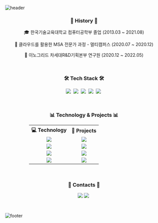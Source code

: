 ![header](https://capsule-render.vercel.app/api?type=waving&color=timeGradient&height=230&section=header&text=souvenir's&desc=github%20profile&fontSize=80&animation=fadeIn&fontAlign=70&fontAlignY=30&descSize=30&descAlign=80&descAlignY=50)
<br/>

<h3 align="center"> 🧵 History 🧵  </h3>
<p align="center">
    🎓 한국기술교육대학교 컴퓨터공학부 졸업 (2013.03 ~ 2021.08)
</p>
<p align="center">
    📗 클라우드를 활용한 MSA 전문가 과정 - 멀티캠퍼스 (2020.07 ~ 2020.12)
</p>
<p align="center">
    💼 이노그리드 차세대R&D기획본부 연구원 (2020.12 ~ 2022.05)
</p>
<br/>

<h3 align="center">🛠 Tech Stack 🛠</h3>
<p align="center">
  <img src="https://img.shields.io/badge/React-61DAFB?style=flat-square&logo=react&logoColor=white"/></a>&nbsp 
  <img src="https://img.shields.io/badge/ReactNative-0088cc?style=flat-square&logo=react&logoColor=white"/></a>&nbsp 
  <img src="https://img.shields.io/badge/Javascript-fcd12a?style=flat-square&logo=javascript&logoColor=white"/></a>&nbsp 
  <img src="https://img.shields.io/badge/HTML-e34f26?style=flat-square&logo=html5&logoColor=white"/></a>&nbsp 
  <img src="https://img.shields.io/badge/CSS-1572B6?style=flat-square&logo=css3&logoColor=white"/></a>&nbsp 
</p>
<br>

<h3 align="center">📊 Technology & Projects 📊</h3>
<style>
    table{
        text-align: center;
        width: 70%;
    }
</style>
<center>
<table>
    <tbody>
        <tr>
	    	<th>💻 Technology</th>
    	    <th>🚀 Projects</th>
        </tr>
        <tr>
        	<td>
                <img src="https://img.shields.io/badge/React-61DAFB?style=flat-square&logo=react&logoColor=white"/>
    		</td>
            <td>
	            <a href="https://github.com/gedge-platform/gm-tool"><img src="https://img.shields.io/static/v1?label=&message=2021~2022_GM-TOOL&color=000605&logo=github&logoColor=FFFFFF&labelColor=000605"/></a>
			</td>
   		 </tr>
        <tr>
        	<td>
                <img src="https://img.shields.io/badge/ReactNative-0088cc?style=flat-square&logo=react&logoColor=white"/>
    		</td>
            <td>
	            <a href="https://play.google.com/store/apps/details?id=com.innogrid.smartcity3"><img src="https://img.shields.io/badge/Mobility_Assurance_System-green"/></a>
			</td>
   		 </tr>
        <tr>
        	<td>
                <img src="https://img.shields.io/badge/ReactNative-0088cc?style=flat-square&logo=react&logoColor=white"/>
    		</td>
            <td>
	            <a href="https://github.com/daily-101/daily-101-docs/blob/main/README.md"><img src="https://img.shields.io/static/v1?label=&message=2020_daily101&color=000605&logo=github&logoColor=FFFFFF&labelColor=000605"/></a>
			</td>
   		 </tr>
         <tr>
        	<td>
                <img src="https://img.shields.io/badge/React-61DAFB?style=flat-square&logo=react&logoColor=white"/>
    		</td>
            <td>
	            <a href="https://souvenir718.github.io/SuzyStar/"><img src="https://img.shields.io/static/v1?label=&message=2020_SuzyStar&color=000605&logo=github&logoColor=FFFFFF&labelColor=000605"/></a>
			</td>
   		 </tr>
	</tbody>
</table>
</center>
<br/>

<h3 align="center"> 👋 Contacts 👋  </h3>
<p align="center">
  <a href="souvenir0718@gmail.com" target="_sub"><img src="https://img.shields.io/badge/Gmail-d14836?style=flat-square&logo=Gmail&logoColor=white&link=souvenir0718@gmail.com"/></a>
    <img src="https://img.shields.io/badge/npx souvenir718-cb3837?style=flat-square&logo=npm3&logoColor=white"/></a>&nbsp 
</p>
<br/>

![footer](https://capsule-render.vercel.app/api?type=waving&color=timeGradient&height=200&section=footer&text=Thank%20You&fontSize=60&fontAlignY=70&fontAlign=80)
